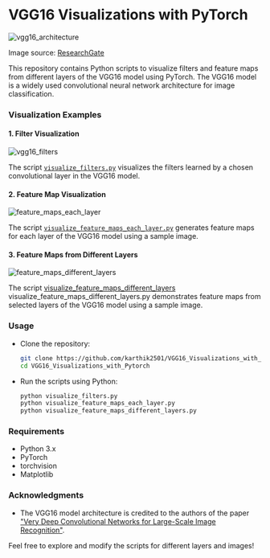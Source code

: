 # VGG16 Visualizations with PyTorch

![vgg16_architecture](https://github.com/karthik2501/VGG16_Visualizations_with_Pytorch/assets/75373017/b310c216-17fd-4c43-80c8-60135ebcfb91)

Image source: [ResearchGate](https://www.researchgate.net/figure/A-sample-architecture-of-VGG-16-Image-source-42_fig3_343092954)


This repository contains Python scripts to visualize filters and feature maps from different layers of the VGG16 model using PyTorch. The VGG16 model is a widely used convolutional neural network architecture for image classification.

### Visualization Examples

#### 1. Filter Visualization
![vgg16_filters](https://github.com/karthik2501/VGG16_Visualizations_with_Pytorch/assets/75373017/6e5c7693-4c50-4159-bbe7-85d69b551f12)

The script [`visualize_filters.py`](visualize_filters.py) visualizes the filters learned by a chosen convolutional layer in the VGG16 model.

#### 2. Feature Map Visualization
![feature_maps_each_layer](https://github.com/karthik2501/VGG16_Visualizations_with_Pytorch/assets/75373017/4d278186-f67c-411c-a61d-31084c0bf21b)

The script [`visualize_feature_maps_each_layer.py`](visualize_feature_maps_each_layer.py) generates feature maps for each layer of the VGG16 model using a sample image.

#### 3. Feature Maps from Different Layers
![feature_maps_different_layers](https://github.com/karthik2501/VGG16_Visualizations_with_Pytorch/assets/75373017/716136bb-84b9-4b7e-8642-4c35b6018d10)

The script [visualize_feature_maps_different_layers](visualize_feature_maps_different_layers.py) visualize_feature_maps_different_layers.py demonstrates feature maps from selected layers of the VGG16 model using a sample image.

### Usage
- Clone the repository:
  ```bash
  git clone https://github.com/karthik2501/VGG16_Visualizations_with_Pytorch.git
  cd VGG16_Visualizations_with_Pytorch
  
- Run the scripts using Python:
  ```bash
  python visualize_filters.py
  python visualize_feature_maps_each_layer.py
  python visualize_feature_maps_different_layers.py

### Requirements
- Python 3.x
- PyTorch
- torchvision
- Matplotlib

### Acknowledgments
- The VGG16 model architecture is credited to the authors of the paper ["Very Deep Convolutional Networks for Large-Scale Image Recognition"](https://arxiv.org/abs/1409.1556).

Feel free to explore and modify the scripts for different layers and images!

  
